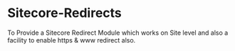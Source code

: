 # Sitecore-Redirects
To Provide a Sitecore Redirect Module which works on Site level and also a facility to enable https &amp; www redirect also.
